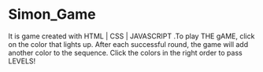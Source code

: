 # Simon_Game
It is game created with  HTML | CSS | JAVASCRIPT .To play THE gAME, click on the color that lights up. After each successful round, the game will add another color to the sequence. Click the colors in the right order to pass LEVELS! 

